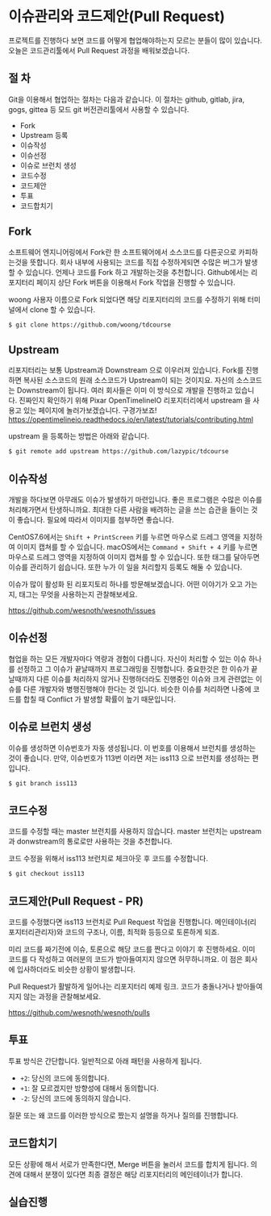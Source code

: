 # 이슈관리와 코드제안(Pull Request)

프로젝트를 진행하다 보면 코드를 어떻게 협업해야하는지 모르는 분들이 많이 있습니다.
오늘은 코드관리툴에서 Pull Request 과정을 배워보겠습니다.

## 절 차
Git을 이용해서 협업하는 절차는 다음과 같습니다.
이 절차는 github, gitlab, jira, gogs, gittea 등 모드 git 버전관리툴에서 사용할 수 있습니다.

- Fork
- Upstream 등록
- 이슈작성
- 이슈선정
- 이슈로 브런치 생성
- 코드수정
- 코드제안
- 투표
- 코드합치기

## Fork
소프트웨어 엔지니어링에서 Fork란 한 소프트웨어에서 소스코드를 다른곳으로 카피하는것을 뜻합니다.
회사 내부에 사용되는 코드를 직접 수정하게되면 수많은 버그가 발생할 수 있습니다. 언제나 코드를 Fork 하고 개발하는것을 추천합니다.
Github에서는 리포지터리 페이지 상단 Fork 버튼을 이용해서 Fork 작업을 진행할 수 있습니다.

woong 사용자 이름으로 Fork 되었다면 해당 리포지터리의 코드를 수정하기 위해 터미널에서 clone 할 수 있습니다.
```bash
$ git clone https://github.com/woong/tdcourse
```

## Upstream
리포지터리는 보통 Upstream과 Downstream 으로 이우러져 있습니다.
Fork를 진행하면 복사된 소스코드의 원래 소스코드가 Upstream이 되는 것이지요. 자신의 소스코드는 Downstream이 됩니다.
여러 회사들은 이미 이 방식으로 개발을 진행하고 있습니다. 진짜인지 확인하기 위해 Pixar OpenTimelineIO 리포지터리에서 upstream 을 사용고 있는 페이지에 놀러가보겠습니다. 구경가보죠! https://opentimelineio.readthedocs.io/en/latest/tutorials/contributing.html

upstream 을 등록하는 방법은 아래와 같습니다.
```bash
$ git remote add upstream https://github.com/lazypic/tdcourse
```

## 이슈작성
개발을 하다보면 아무래도 이슈가 발생하기 마련입니다. 좋은 프로그램은 수많은 이슈를 처리해가면서 탄생하니까요.
최대한 다른 사람을 배려하는 글을 쓰는 습관을 들이는 것이 좋습니다. 필요에 따라서 이미지를 첨부하면 좋습니다.

CentOS7.6에서는 `Shift + PrintScreen` 키를 누르면 마우스로 드레그 영역을 지정하여 이미지 캡쳐를 할 수 있습니다.
macOS에서는 `Command + Shift + 4` 키를 누르면 마우스로 드레그 영역을 지정하여 이미지 캡쳐를 할 수 있습니다.
또한 태그를 달아두면 이슈를 관리하기 쉽습니다. 또한 누가 이 일을 처리할지 등록도 해둘 수 있습니다.

이슈가 많이 활성화 된 리포지토리 하나를 방문해보겠습니다. 어떤 이야기가 오고 가는지, 태그는 무엇을 사용하는지 관찰해보세요.

https://github.com/wesnoth/wesnoth/issues

## 이슈선정
협업을 하는 모든 개발자마다 역량과 경험이 다릅니다. 자신이 처리할 수 있는 이슈 하나를 선정하고 그 이슈가 끝날때까지 프로그래밍을 진행합니다.
중요한것은 한 이슈가 끝날때까지 다른 이슈를 처리하지 않거나 진행하더라도 진행중인 이슈와 크게 관련없는 이슈를 다른 개발자와 병행진행해야 한다는 것 입니다.
비슷한 이슈를 처리하면 나중에 코드를 합칠 때 Conflict 가 발생할 확률이 높기 때문입니다.

## 이슈로 브런치 생성
이슈를 생성하면 이슈번호가 자동 생성됩니다. 이 번호를 이용해서 브런치를 생성하는 것이 좋습니다.
만약, 이슈번호가 113번 이라면 저는 iss113 으로 브런치를 생성하는 편입니다.

```bash
$ git branch iss113
```

## 코드수정
코드를 수정할 때는 master 브런치를 사용하지 않습니다. master 브런치는 upstream과 donwstream의 통로로만 사용하는 것을 추천합니다.

코드 수정을 위해서 iss113 브런치로 체크아웃 후 코드를 수정합니다.

```bash
$ git checkout iss113
```

## 코드제안(Pull Request - PR)
코드를 수정했다면 iss113 브런치로 Pull Request 작업을 진행합니다.
메인테이너(리포지터리관리자)와 코드의 구조나, 이름, 최적화 등등으로 토론하게 되죠.

미리 코드를 짜기전에 이슈, 토론으로 해당 코드를 짠다고 이야기 후 진행하세요. 이미 코드를 다 작성하고 여러분의 코드가 받아들여지지 않으면 허무하니까요. 이 점은 회사에 입사하더라도 비슷한 상황이 발생합니다.

Pull Request가 활발하게 일어나는 리포지터리 예제 링크.
코드가 충돌나거나 받아들여지지 않는 과정을 관찰해보세요.

https://github.com/wesnoth/wesnoth/pulls

## 투표
투표 방식은 간단합니다. 일반적으로 아래 패턴을 사용하게 됩니다.
- `+2`: 당신의 코드에 동의합니다.
- `+1`: 잘 모르겠지만 방향성에 대해서 동의합니다.
- `-2`: 당신의 코드에 동의하지 않습니다.

질문 또는 왜 코드를 이러한 방식으로 짰는지 설명을 하거나 질의를 진행합니다.

## 코드합치기
모든 상황에 해서 서로가 만족한다면, Merge 버튼을 눌러서 코드를 합치게 됩니다. 의견에 대해서 분쟁이 있다면 최종 결정은 해당 리포지터리의 메인테이너가 합니다.

## 실습진행
